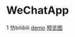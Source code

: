 # WeChatApp
1 仿bilibili [demo](https://github.com/FanYaoFan/WeChatApp/tree/master/bilitest) 
[预览图](https://github.com/FanYaoFan/WeChatApp/blob/master/bilitest/gif/bili.gif)
